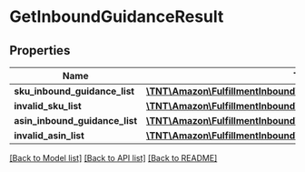 # GetInboundGuidanceResult

## Properties
Name | Type | Description | Notes
------------ | ------------- | ------------- | -------------
**sku_inbound_guidance_list** | [**\TNT\Amazon\FulfillmentInbound\V0\Model\SKUInboundGuidanceList**](SKUInboundGuidanceList.md) |  | [optional] 
**invalid_sku_list** | [**\TNT\Amazon\FulfillmentInbound\V0\Model\InvalidSKUList**](InvalidSKUList.md) |  | [optional] 
**asin_inbound_guidance_list** | [**\TNT\Amazon\FulfillmentInbound\V0\Model\ASINInboundGuidanceList**](ASINInboundGuidanceList.md) |  | [optional] 
**invalid_asin_list** | [**\TNT\Amazon\FulfillmentInbound\V0\Model\InvalidASINList**](InvalidASINList.md) |  | [optional] 

[[Back to Model list]](../README.md#documentation-for-models) [[Back to API list]](../README.md#documentation-for-api-endpoints) [[Back to README]](../README.md)


